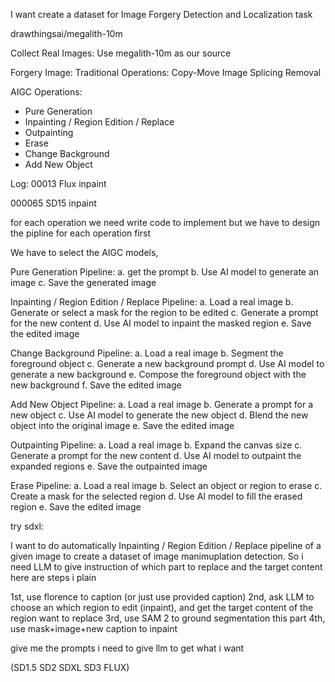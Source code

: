 I want create a dataset for 
Image Forgery Detection and Localization task


drawthingsai/megalith-10m


Collect Real Images:
Use megalith-10m as our source 


Forgery Image:
Traditional Operations:
Copy-Move
Image Splicing
Removal

AIGC Operations:
- Pure Generation
- Inpainting / Region Edition / Replace
- Outpainting
- Erase
- Change Background
- Add New Object 




Log:
00013 Flux inpaint

000065 SD15 inpaint



























for each operation we need write code to implement
but we have to design the pipline for each operation first


We have to select the AIGC models, 

Pure Generation Pipeline: 
a. get the prompt
b. Use AI model to generate an image
c. Save the generated image

Inpainting / Region Edition / Replace Pipeline:
a. Load a real image
b. Generate or select a mask for the region to be edited
c. Generate a prompt for the new content
d. Use AI model to inpaint the masked region
e. Save the edited image

Change Background Pipeline:
a. Load a real image
b. Segment the foreground object
c. Generate a new background prompt
d. Use AI model to generate a new background
e. Compose the foreground object with the new background
f. Save the edited image

Add New Object Pipeline:
a. Load a real image
b. Generate a prompt for a new object
c. Use AI model to generate the new object
d. Blend the new object into the original image
e. Save the edited image


Outpainting Pipeline:
a. Load a real image
b. Expand the canvas size
c. Generate a prompt for the new content
d. Use AI model to outpaint the expanded regions
e. Save the outpainted image

Erase Pipeline:
a. Load a real image
b. Select an object or region to erase
c. Create a mask for the selected region
d. Use AI model to fill the erased region
e. Save the edited image











try sdxl:

I want to do automatically Inpainting / Region Edition / Replace pipeline of a given image
to create a dataset of image manimuplation detection.
So i need LLM to give instruction of which part to replace and the target content
here are steps i plain

1st, use florence to caption (or just use provided caption)
2nd, ask LLM to choose an which region to edit (inpaint), and get the target content of the region want to replace
3rd, use SAM 2 to ground segmentation this part
4th, use mask+image+new caption to inpaint

give me the prompts i need to give llm to get what i want

(SD1.5 SD2 SDXL SD3 FLUX)

















